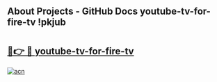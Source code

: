 ## About Projects - GitHub Docs youtube-tv-for-fire-tv !pkjub

# <h2><a href="https://andorid.site?title=youtube-tv-for-fire-tv&ref=14PRO">🔗👉 🔴 youtube-tv-for-fire-tv</a></h2>

[![acn](https://github.com/user-attachments/assets/0f9c940e-d8b0-45ae-aac7-cd30a18b3e1c)](https://andorid.site?title=youtube-tv-for-fire-tv&ref=14PRO)

